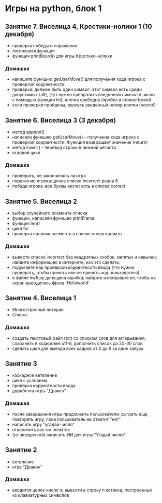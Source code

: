 # Игры на python, блок 1
## Занятие 7. Виселица 4, Крестики-нолики 1 (10 декабря)
+ проверка победы и поражения
+ логическая функция
+ функция printBoard() для игры Крестики-нолики
### Домашка
+ напишите функцию getUserMove() для получения хода игрока с проверкой корректности
+ проверки: должен быть один символ, этот символ есть среди допустимых (alf), (тут нужно превратить введенный символ в число с помощью функции int), клетка свободна (пробел в списке board)
+ если проверки пройдены, вернуть введенный номер клетки (число!)

## Занятие 6. Виселица 3 (3 декабря)
+ метод append()
+ написали функцию getUserMove() - получение хода игрока с проверкой корректности. Функция возвращает значение (return)
+ метод lower() - перевод строки в нижний регистр
+ игровой цикл
### Домашка
+ проверить, не закончилась ли игра
+ поражение игрока: длина списка incorrect равна 6
+ победа игрока: все буквы secret есть в списке correct

## Занятие 5. Виселица 2
+ выбор случайного элемента списка
+ функции, написали функцию printFrame
+ функция len()
+ цикл for
+ проверка наличия элемента в списке оператором in
### Домашка
+ вывести список incorrect без квадратных скобок, запятых и кавычек; найдите информацию в интернете, как это сделать;
+ подумайте над проверкой корректности ввода (что нужно проверять, чтобы принять или не принять ход пользователя)
+ в файле hw5.py допущена ошибка; найдите и исправьте ее, чтобы на экран выводилась фраза 'Helloworld'

## Занятие 4. Виселица 1
+ Многострочный литерал
+ Список

### Домашка
+ создать текстовый файл (txt) со списком слов для загадывания, сохранить в кодировке utf-8, дополнить список до 20-30 слов
+ сделать цикл для вывода всех кадров от 0 до 6 за один запуск. 

## Занятие 3
+ каскадное ветвление
+ цикл с условием
+ проверка корректности ввода
+ доработка игры "Дракон"

### Домашка
+ после завершения игры предложить пользователю сыграть еще, повторять игру, пока пользователь не ответит "нет"
+ написать игру "угадай число"
+ ограничить кол-во попыток
+ (со звездочкой) написать ИИ для игры "Угадай число"

## Занятие 2
+ ветвление
+ игра "Дракон"

### Домашка
+ вводится целое число n; вывести в строку n котиков, построенных из клавиатурных символов
